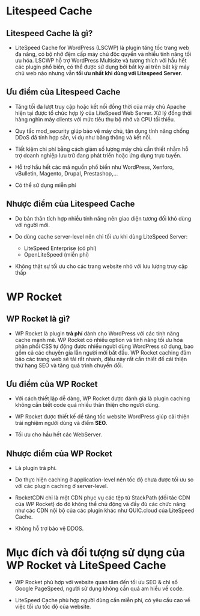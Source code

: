 # Litespeed Cache

## Litespeed Cache là gì?

* LiteSpeed ​​Cache for WordPress (LSCWP) là plugin tăng tốc trang web đa năng, có bộ nhớ đệm cấp máy chủ độc quyền và nhiều tính năng tối ưu hóa. LSCWP hỗ trợ WordPress Multisite và tương thích với hầu hết các plugin phổ biến, có thể được sử dụng bởi bất kỳ ai trên bất kỳ máy chủ web nào nhưng vẫn **tối ưu nhất khi dùng với Litespeed Server**.

## Ưu điểm của Litespeed Cache

* Tăng tối đa lượt truy cập hoặc kết nối đồng thời của máy chủ Apache hiện tại được tổ chức hợp lý của LiteSpeed Web Server. Xử lý đồng thời hàng nghìn máy clients với mức tiêu thụ bộ nhớ và CPU tối thiểu. 

* Quy tắc mod_security giúp bảo vệ máy chủ, tận dụng tính năng chống DDoS đã tính hợp sẵn, ví dụ như băng thông và kết nối.

* Tiết kiệm chi phí bằng cách giảm số lượng máy chủ cần thiết nhằm hỗ trợ doanh nghiệp lưu trữ đang phát triển hoặc ứng dụng trực tuyến. 

* Hỗ trợ hầu hết các mã nguồn phổ biến như WordPress, Xenforo, vBulletin, Magento, Drupal, Prestashop,…

* Có thể sử dụng miễn phí

## Nhược điểm của Litespeed Cache

* Do bản thân tích hợp nhiều tính năng nên giao diện tương đối khó dùng với người mới.

* Do dùng cache server-level nên chỉ tối ưu khi dùng LiteSpeed Server: 
    * LiteSpeed Enterprise (có phí)
    * OpenLiteSpeed (miễn phí)

* Không thật sự tối ưu cho các trang website nhỏ với lưu lượng truy cập thấp

# WP Rocket

## WP Rocket là gì?

* WP Rocket là plugin **trả phí** dành cho WordPress với các tính năng cache mạnh mẽ. WP Rocket có nhiều option và tính năng tối ưu hóa phân phối CSS tự động được nhiều người dùng WordPress sử dụng, bao gồm cả các chuyên gia lẫn người mới bắt đầu. WP Rocket caching đảm bảo các trang web sẽ tải rất nhanh, điều này rất cần thiết để cải thiện thứ hạng SEO và tăng quá trình chuyển đổi. 

## Ưu điểm của WP Rocket

* Với cách thiết lập dễ dàng, WP Rocket được đánh giá là plugin caching không cần biết code quá nhiều thân thiện cho người dùng.

* WP Rocket được thiết kế để tăng tốc website WordPress giúp cải thiện trải nghiệm người dùng và điểm **SEO**.

* Tối ưu cho hầu hết các WebServer.

## Nhược điểm của WP Rocket

* Là plugin trả phí.

* Do thực hiện caching ở application-level nên tốc độ chưa được tối ưu so với các plugin caching ở server-level.

* RocketCDN chỉ là một CDN phục vụ các tệp từ StackPath (đối tác CDN của WP Rocket) do đó không thể chủ động và đầy đủ các chức năng như các CDN nội bộ của các plugin khác như QUIC.cloud của LiteSpeed Cache.

* Không hỗ trợ bảo vệ DDOS.

# Mục đích và đối tượng sử dụng của WP Rocket và LiteSpeed Cache

* WP Rocket phù hợp với website quan tâm đến tối ưu SEO & chỉ số Google PageSpeed, người sử dụng không cần quá am hiểu về code.

* LiteSpeed Cache phù hợp người dùng cần miễn phí, có yêu cầu cao về việc tối ưu tốc độ của website.